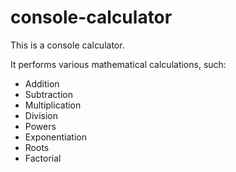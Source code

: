 # console-calculator

This is a console calculator.

It performs various mathematical calculations, such:

* Addition
* Subtraction
* Multiplication
* Division
* Powers
* Exponentiation
* Roots
* Factorial
